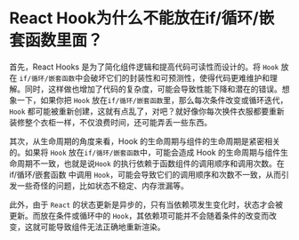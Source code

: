 # React Hook为什么不能放在if/循环/嵌套函数里面？

首先，React Hooks 是为了简化组件逻辑和提高代码可读性而设计的。将 `Hook` 放在 `if/循环/嵌套函数`中会破坏它们的封装性和可预测性，使得代码更难维护和理解。同时，这样做也增加了代码的复杂度，可能会导致性能下降和潜在的错误。想象一下，如果你把 `Hook` 放在`if/循环/嵌套函数`里，那么每次条件改变或循环迭代，`Hook` 都可能被重新创建，这就有点乱了，对吧？就好像你每次换件衣服都要重新装修整个衣柜一样，不仅浪费时间，还可能弄丢一些东西。

其次，从生命周期的角度来看，Hook 的生命周期与组件的生命周期是紧密相关的。如果将 `Hook` 放在`if/循环/嵌套函数`中，可能会造成 Hook 的生命周期与组件生命周期不一致，也就是说`Hook` 的执行依赖于函数组件的调用顺序和调用次数。在if/循环/嵌套函数 中调用 `Hook`，可能会导致它们的调用顺序和次数不一致，从而引发一些奇怪的问题，比如状态不稳定、内存泄漏等。

此外，由于 `React` 的状态更新是异步的，只有当依赖项发生变化时，状态才会被更新。而放在条件或循环中的 `Hook`，其依赖项可能并不会随着条件的改变而改变，这就可能导致组件无法正确地重新渲染。